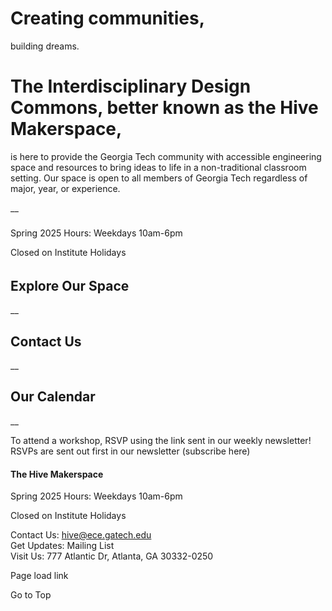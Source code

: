 # Creating communities,

building dreams.

# The Interdisciplinary Design Commons, better known as the Hive Makerspace,
is here to provide the Georgia Tech community with accessible engineering
space and resources to bring ideas to life in a non-traditional classroom
setting. Our space is open to all members of Georgia Tech regardless of major,
year, or experience.

__

#####

Spring 2025 Hours: Weekdays 10am-6pm

Closed on Institute Holidays

######

## Explore Our Space

 __

## Contact Us

 __

## Our Calendar

 __

To attend a workshop, RSVP using the link sent in our weekly newsletter!  
RSVPs are sent out first in our newsletter (subscribe here)

#### **The Hive Makerspace**

Spring 2025 Hours: Weekdays 10am-6pm

Closed on Institute Holidays

Contact Us: hive@ece.gatech.edu  
Get Updates: Mailing List  
Visit Us:  777 Atlantic Dr, Atlanta, GA 30332-0250

Page load link

Go to Top

